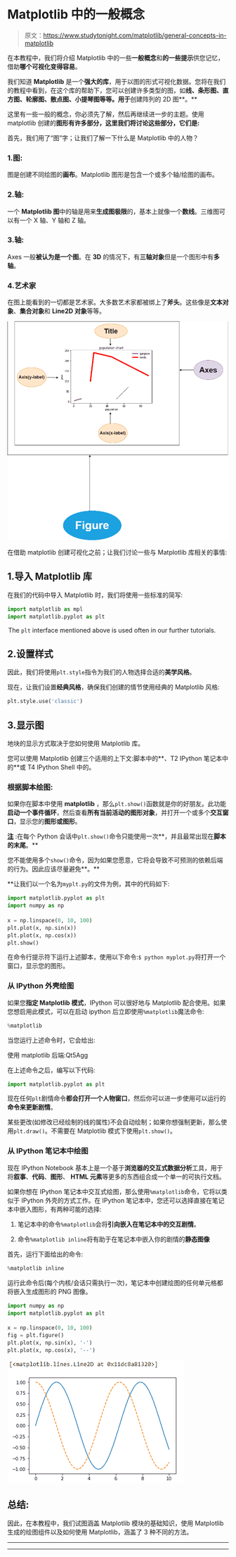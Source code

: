 # Matplotlib 中的一般概念

> 原文：<https://www.studytonight.com/matplotlib/general-concepts-in-matplotlib>

在本教程中，我们将介绍 Matplotlib 中的一些**一般概念**和**的一些提示**供您记忆，借助**哪个可视化变得容易**。

我们知道 **Matplotlib** 是一个**强大的库**，用于以图的形式可视化数据。您将在我们的教程中看到，在这个库的帮助下，您可以创建许多类型的图，如**线、条形图、直方图、轮廓图、散点图、小提琴图等等。用于**创建阵列的 2D 图**。**

这里有一些一般的概念，你必须先了解，然后再继续进一步的主题。使用 matplotlib 创建的**图形有许多部分，这里我们将讨论这些部分，它们是:**

首先，我们用了“图”字；让我们了解一下什么是 Matplotlib 中的人物？

### 1.图:

图是创建不同绘图的**画布**。Matplotlib 图形是包含一个或多个轴/绘图的画布。

### 2.轴:

一个 **Matplotlib 图**中的轴是用来**生成图极限**的，基本上就像一个**数线**。三维图可以有一个 X 轴、Y 轴和 Z 轴。

### 3.轴:

Axes 一般**被认为是一个图**。在 **3D** 的情况下，有**三轴对象**但是一个图形中有**多轴**。

### 4.艺术家

在图上能看到的一切都是艺术家。大多数艺术家都被绑上了**斧头**。这些像是**文本对象**、**集合对象**和 **Line2D 对象**等等。

![Matplotlib plot components - Figure, Axis, Axes and Artist](img/713c9464e460db539c4d125a3ae89b88.png)

在借助 matplotlib 创建可视化之前；让我们讨论一些与 Matplotlib 库相关的事情:

## 1.导入 Matplotlib 库

在我们的代码中导入 Matplotlib 时，我们将使用一些标准的简写:

```py
import matplotlib as mpl
import matplotlib.pyplot as plt
```

![](img/4765334125b448ec4c4bdf8285a1da72.png)![](img/4765334125b448ec4c4bdf8285a1da72.png "Click and drag to move")The `plt` interface mentioned above is used often in our further tutorials.

## 2.设置样式

因此，我们将使用`plt.style`指令为我们的人物选择合适的**美学风格**。

现在，让我们设置**经典风格**，确保我们创建的情节使用经典的 Matplotlib 风格:

```py
plt.style.use('classic')
```

## 3.显示图

地块的显示方式取决于您如何使用 Matplotlib 库。

您可以使用 Matplotlib 创建三个适用的上下文:脚本中的**、T2 IPython 笔记本中的**或 T4 IPython Shell 中的。

### 根据脚本绘图:

如果你在脚本中使用 **matplotlib** ，那么`plt.show()`函数就是你的好朋友。此功能**启动一个事件循环**，然后查看**所有当前活动的图形对象**，并打开一个或多个**交互窗口**，显示您的**图形或图形**。

<u>**注**</u> :在每个 Python 会话中`plt.show()`命令只能使用一次**，并且最常出现在**脚本的末尾**。**

您不能使用多个`show()`命令，因为如果您愿意，它将会导致不可预测的依赖后端的行为。因此应该尽量避免**。**

 **让我们以一个名为`myplt.py`的文件为例，其中的代码如下:

```py
import matplotlib.pyplot as plt
import numpy as np

x = np.linspace(0, 10, 100)
plt.plot(x, np.sin(x))
plt.plot(x, np.cos(x))
plt.show()
```

在命令行提示符下运行上述脚本，使用以下命令:`$ python myplot.py`将打开一个窗口，显示您的图形。

### 从 IPython 外壳绘图

如果您**指定 Matplotlib 模式**，IPython 可以很好地与 Matplotlib 配合使用。如果您想启用此模式，可以在启动 ipython 后立即使用`%matplotlib`魔法命令:

```py
%matplotlib
```

当您运行上述命令时，它会给出:

使用 matplotlib 后端:Qt5Agg

在上述命令之后，编写以下代码:

```py
import matplotlib.pyplot as plt
```

现在任何`plt`剧情命令**都会打开一个人物窗口**，然后你可以进一步使用可以运行的**命令来更新剧情**。

某些更改(如修改已经绘制的线的属性)不会自动绘制；如果你想强制更新，那么使用`plt.draw()`。不需要在 Matplotlib 模式下使用`plt.show()`。

### 从 IPython 笔记本中绘图

现在 IPython Notebook 基本上是一个基于**浏览器的交互式数据分析**工具，用于将**叙事**、**代码**、**图形**、 **HTML 元素**等更多的东西组合成一个单一的可执行文档。

如果你想在 IPython 笔记本中交互式绘图，那么使用`%matplotlib`命令，它将以类似于 IPython 外壳的方式工作。在 IPython 笔记本中，您还可以选择直接在笔记本中嵌入图形，有两种可能的选择:

1.  笔记本中的命令`%matplotlib`会将**引向嵌入在笔记本中的交互剧情**。

2.  命令`%matplotlib inline`将有助于在笔记本中嵌入你的剧情的**静态图像**

首先，运行下面给出的命令:

```py
%matplotlib inline
```

运行此命令后(每个内核/会话只需执行一次)，笔记本中创建绘图的任何单元格都将嵌入生成图形的 PNG 图像。

```py
import numpy as np
import matplotlib.pyplot as plt

x = np.linspace(0, 10, 100)
fig = plt.figure()
plt.plot(x, np.sin(x), '-')
plt.plot(x, np.cos(x), '--')
```

![Matplotlib sample plot](img/a41250d7b35430caa87c032af76b6220.png)

## 总结:

因此，在本教程中，我们试图涵盖 Matplotlib 模块的基础知识，使用 Matplotlib 生成的绘图组件以及如何使用 Matplotlib，涵盖了 3 种不同的方法。

* * *

* * ***